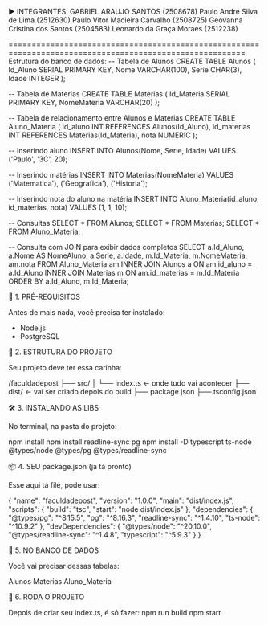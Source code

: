 ► INTEGRANTES:
  GABRIEL ARAUJO SANTOS (2508678)
  Paulo André Silva de Lima (2512630)
  Paulo Vitor Macieira Carvalho (2508725)
  Geovanna Cristina dos Santos (2504583)
  Leonardo da Graça Moraes (2512238)

=========================================================================================================
  Estrutura do banco de dados:
    -- Tabela de Alunos
  CREATE TABLE Alunos (
      Id_Aluno SERIAL PRIMARY KEY,
      Nome VARCHAR(100),
      Serie CHAR(3),
      Idade INTEGER
  );
  
  -- Tabela de Materias
  CREATE TABLE Materias (
      Id_Materia SERIAL PRIMARY KEY,
      NomeMateria VARCHAR(20)
  );
  
  -- Tabela de relacionamento entre Alunos e Materias
  CREATE TABLE Aluno_Materia (
      id_aluno INT REFERENCES Alunos(Id_Aluno),
      id_materias INT REFERENCES Materias(Id_Materia),
      nota NUMERIC
  );
  
  -- Inserindo aluno
  INSERT INTO Alunos(Nome, Serie, Idade) 
  VALUES ('Paulo', '3C', 20);
  
  -- Inserindo matérias
  INSERT INTO Materias(NomeMateria) 
  VALUES ('Matematica'), ('Geografica'), ('Historia');
  
  -- Inserindo nota do aluno na matéria
  INSERT INTO Aluno_Materia(id_aluno, id_materias, nota) 
  VALUES (1, 1, 10);
  
  -- Consultas
  SELECT * FROM Alunos;
  SELECT * FROM Materias;
  SELECT * FROM Aluno_Materia;
  
  -- Consulta com JOIN para exibir dados completos
  SELECT 
      a.Id_Aluno,
      a.Nome AS NomeAluno,
      a.Serie,
      a.Idade,
      m.Id_Materia,
      m.NomeMateria,
      am.nota
  FROM Aluno_Materia am
  INNER JOIN Alunos a ON am.id_aluno = a.Id_Aluno
  INNER JOIN Materias m ON am.id_materias = m.Id_Materia
  ORDER BY a.Id_Aluno, m.Id_Materia;
 
 🎒 1. PRÉ-REQUISITOS

Antes de mais nada, você precisa ter instalado:

- Node.js
- PostgreSQL

📁 2. ESTRUTURA DO PROJETO

Seu projeto deve ter essa carinha:

  /faculdadepost
  ├── src/
  │   └── index.ts       ← onde tudo vai acontecer
  ├── dist/              ← vai ser criado depois do build
  ├── package.json
  ├── tsconfig.json


🛠️ 3. INSTALANDO AS LIBS

No terminal, na pasta do projeto:

npm install
npm install readline-sync pg
npm install -D typescript ts-node @types/node @types/pg @types/readline-sync

📦 4. SEU package.json (já tá pronto)

Esse aqui tá filé, pode usar:

{
  "name": "faculdadepost",
  "version": "1.0.0",
  "main": "dist/index.js",
  "scripts": {
    "build": "tsc",
    "start": "node dist/index.js"
  },
  "dependencies": {
    "@types/pg": "^8.15.5",
    "pg": "^8.16.3",
    "readline-sync": "^1.4.10",
    "ts-node": "^10.9.2"
  },
  "devDependencies": {
    "@types/node": "^20.10.0",
    "@types/readline-sync": "^1.4.8",
    "typescript": "^5.9.3"
  }
}


🧱 5. NO BANCO DE DADOS

Você vai precisar dessas tabelas:

Alunos
Materias
Aluno_Materia

🧪 6. RODA O PROJETO

Depois de criar seu index.ts, é só fazer:
npm run build
npm start




